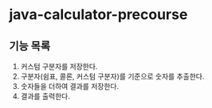 # java-calculator-precourse

## 기능 목록

1. 커스텀 구분자를 저장한다.
2. 구분자(쉼표, 콜론, 커스텀 구분자)를 기준으로 숫자를 추출한다.
3. 숫자들을 더하여 결과를 저장한다.
4. 결과를 출력한다.
